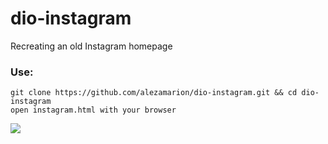 # dio-instagram

Recreating an old Instagram homepage

### Use:
```
git clone https://github.com/alezamarion/dio-instagram.git && cd dio-instagram
open instagram.html with your browser
```

<img src="https://alezamarion.github.com/dio-instagram/img/page.png">


